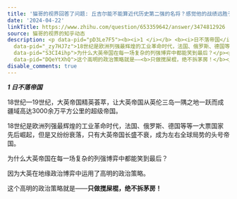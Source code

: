 ```yaml
---
title: '猫哥的视界回答了问题: 丘吉尔能不能算近代历史第二强的名将？感觉他的战绩远胜于腓特烈大帝 古二爷 杜伦尼 曼施坦因 隆美尔?'
date: '2024-04-22'
linkTitle: https://www.zhihu.com/question/653359642/answer/3474812926
source: 猫哥的视界的知乎动态
description: <p data-pid="pD3Le7F5"><b><i>1 </i></b> <b><i>日不落帝国</i></b></p><p data-pid="batr0siV">18世纪—19世纪，大英帝国精英荟萃，让大英帝国从英伦三岛一隅之地一跃而成疆域高达3000余万平方公里的超级帝国。</p><p
  data-pid="_zy7HJ7z">18世纪是欧洲列强最辉煌的工业革命时代，法国、俄罗斯、德国等等一大票国家先后崛起，但是又纷纷衰落，只有大英帝国长盛不衰，成为左右全球局势的头号帝国。</p><p
  data-pid="S3CI4ihp">为什么大英帝国在每一场复杂的列强博弈中都能笑到最后？</p><p data-pid="gmEi4wVc">因为大英在地缘政治博弈中运用了高明的政治策略。</p><p
  data-pid="DQeYtXhQ">这个高明的政治策略就是——<b>只做搅屎棍，绝不拆茅房！</b></p ...
disable_comments: true
---
```

<p data-pid="pD3Le7F5"><b><i>1 </i></b> <b><i>日不落帝国</i></b></p><p data-pid="batr0siV">18世纪—19世纪，大英帝国精英荟萃，让大英帝国从英伦三岛一隅之地一跃而成疆域高达3000余万平方公里的超级帝国。</p><p data-pid="_zy7HJ7z">18世纪是欧洲列强最辉煌的工业革命时代，法国、俄罗斯、德国等等一大票国家先后崛起，但是又纷纷衰落，只有大英帝国长盛不衰，成为左右全球局势的头号帝国。</p><p data-pid="S3CI4ihp">为什么大英帝国在每一场复杂的列强博弈中都能笑到最后？</p><p data-pid="gmEi4wVc">因为大英在地缘政治博弈中运用了高明的政治策略。</p><p data-pid="DQeYtXhQ">这个高明的政治策略就是——<b>只做搅屎棍，绝不拆茅房！</b></p ...